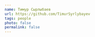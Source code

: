 ```yaml
---
name: Тимур Сырлыбаев
url: https://github.com/TimurSyrlybayev
tags: people
photo: false
permalink: false
---
```

